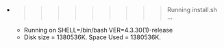 * >>>>>>>>> Running install.sh ...
  * Running on SHELL=/bin/bash VER=4.3.30(1)-release
  * Disk size = 1380536K. Space Used = 1380536K.
